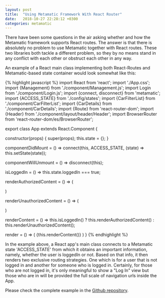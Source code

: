 ```yaml
---
layout: post
title:  "Using Metamatic Framework With React Router"
date:   2018-10-27 22:28:12 +0300
categories: metamatic
---
```


There have been some questions in the air asking whether and how the Metamatic framework supports React routes.
The answer is that there is absolutely no problem to use Metamatic together with React routes. These two libraries both tackle a different
problem, so they by no means stand in any conflict with each other or obstruct each other in any way.

An example of a React main class implementing both React-Routes and Metamatic-based state container would look somewhat like this:

{% highlight javascript %}
import React from 'react';
import './App.css';
import {Management} from './component/Management.js';
import Login from './component/Login.js';
import {connect, disconnect} from 'metamatic';
import {ACCESS_STATE} from './config/states';
import {CarFilterList} from './component/CarFilterList';
import {CarDetails} from './component/CarDetails';
import {Route} from 'react-router-dom';
import {Header} from './component/layout/header/Header';
import BrowserRouter from 'react-router-dom/es/BrowserRouter';

export class App extends React.Component {

  constructor(props) {
    super(props);
    this.state = {};
  }

  componentDidMount = () => 
      connect(this, ACCESS_STATE, (state) => this.setState(state));

  componentWillUnmount = () => disconnect(this);

  isLoggedIn = () => this.state.loggedIn === true;

  renderAuthorizedContent = () => (
      <div className="container-fluid">
        <Route path='/' component={Header}/>
        <Route exact path='/cars' component={CarFilterList}/>
        <Route exact path='/cars/:carId' component={CarDetails}/>
      </div>
  )

  renderUnauthorizedContent = () => (
      <div className="container-fluid">
        <Route path='/' component={Header}/>
        <Login/>
      </div>
  )

  renderContent = () => this.isLoggedIn() ? this.renderAuthorizedContent() : this.renderUnauthorizedContent();

  render = () => (
      <BrowserRouter>
        {this.renderContent()}
      </BrowserRouter>
  )
}
{% endhighlight %}

In the example above, a React app's main class connects to a Metamatic state 'ACCESS_STATE' from which it obtains an important
information, namely, whether the user is loggedIn or not. Based on that info, it then renders two exclusive routing strategies. 
One which is for a user that is not logged in and another for someone who is logged in. Certainly, for those who are not logged in,
it's only meaningful to show a "Log In" view but those who are in will be provided the full scale of navigation urls inside the App.

Please check the complete example in the [Github repository](https://github.com/develprr/metamatic-car-app).
